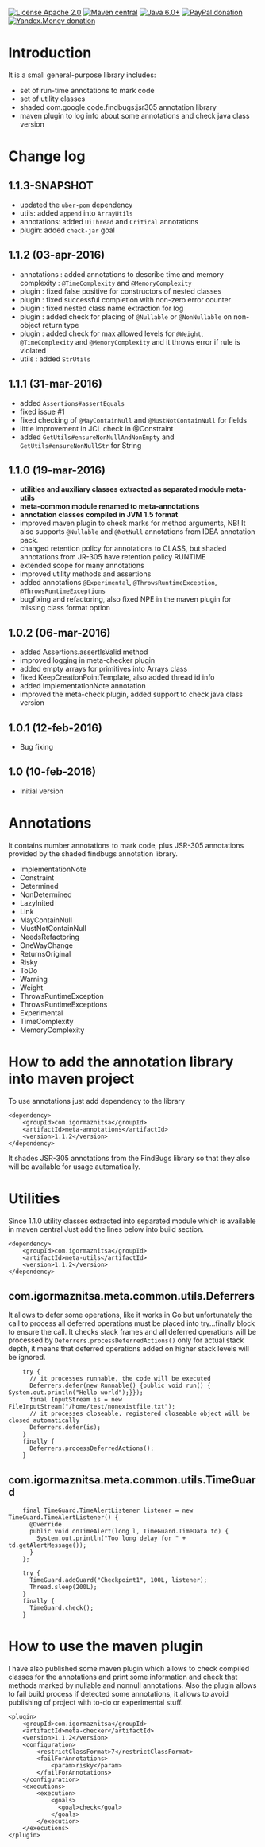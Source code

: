 [![License Apache 2.0](https://img.shields.io/badge/license-Apache%20License%202.0-green.svg)](http://www.apache.org/licenses/LICENSE-2.0)
[![Maven central](https://maven-badges.herokuapp.com/maven-central/com.igormaznitsa/meta-annotations/badge.svg)](http://search.maven.org/#artifactdetails|com.igormaznitsa|meta-annotations|1.1.2|jar)
[![Java 6.0+](https://img.shields.io/badge/java-6.0%2b-green.svg)](http://www.oracle.com/technetwork/java/javase/downloads/index.html)
[![PayPal donation](https://img.shields.io/badge/donation-PayPal-red.svg)](https://www.paypal.com/cgi-bin/webscr?cmd=_s-xclick&hosted_button_id=AHWJHJFBAWGL2)
[![Yandex.Money donation](https://img.shields.io/badge/donation-Я.деньги-yellow.svg)](https://money.yandex.ru/embed/small.xml?account=41001158080699&quickpay=small&yamoney-payment-type=on&button-text=01&button-size=l&button-color=orange&targets=%D0%9F%D0%BE%D0%B6%D0%B5%D1%80%D1%82%D0%B2%D0%BE%D0%B2%D0%B0%D0%BD%D0%B8%D0%B5+%D0%BD%D0%B0+%D0%BF%D1%80%D0%BE%D0%B5%D0%BA%D1%82%D1%8B+%D1%81+%D0%BE%D1%82%D0%BA%D1%80%D1%8B%D1%82%D1%8B%D0%BC+%D0%B8%D1%81%D1%85%D0%BE%D0%B4%D0%BD%D1%8B%D0%BC+%D0%BA%D0%BE%D0%B4%D0%BE%D0%BC&default-sum=100&successURL=)

# Introduction
It is a small general-purpose library includes:
* set of run-time annotations to mark code
* set of utility classes
* shaded com.google.code.findbugs:jsr305 annotation library
* maven plugin to log info about some annotations and check java class version

# Change log
## __1.1.3-SNAPSHOT__
 * updated the `uber-pom` dependency
 * utils: added `append` into `ArrayUtils`
 * annotations: added `UiThread` and `Critical` annotations
 * plugin: added `check-jar` goal

## __1.1.2 (03-apr-2016)__
 * annotations : added annotations to describe time and memory complexity : `@TimeComplexity` and `@MemoryComplexity`
 * plugin : fixed false positive for constructors of nested classes
 * plugin : fixed successful completion with non-zero error counter
 * plugin : fixed nested class name extraction for log
 * plugin : added check for placing of `@Nullable` or `@NonNullable` on non-object return type
 * plugin : added check for max allowed levels for `@Weight`, `@TimeComplexity` and `@MemoryComplexity` and it throws error if rule is violated
 * utils  : added `StrUtils`

## __1.1.1 (31-mar-2016)__
 * added `Assertions#assertEquals`
 * fixed issue #1
 * fixed checking of `@MayContainNull` and `@MustNotContainNull` for fields
 * little improvement in JCL check in @Constraint
 * added `GetUtils#ensureNonNullAndNonEmpty` and `GetUtils#ensureNonNullStr` for String

## __1.1.0 (19-mar-2016)__
 * __utilities and auxiliary classes extracted as separated module meta-utils__
 * __meta-common module renamed to meta-annotations__
 * __annotation classes compiled in JVM 1.5 format__
 * improved maven plugin to check marks for method arguments, NB! It also supports `@Nullable` and `@NotNull` annotations from IDEA annotation pack.
 * changed retention policy for annotations to CLASS, but shaded annotations from JR-305 have retention policy RUNTIME
 * extended scope for many annotations
 * improved utility methods and assertions
 * added annotations `@Experimental`, `@ThrowsRuntimeException`, `@ThrowsRuntimeExceptions`
 * bugfixing and refactoring, also fixed NPE in the maven plugin for missing class format option

## __1.0.2 (06-mar-2016)__
 * added Assertions.assertIsValid method
 * improved logging in meta-checker plugin
 * added empty arrays for primitives into Arrays class
 * fixed KeepCreationPointTemplate, also added thread id info
 * added ImplementationNote annotation
 * improved the meta-check plugin, added support to check java class version 

## __1.0.1 (12-feb-2016)__
 * Bug fixing

## __1.0 (10-feb-2016)__
 * Initial version

# Annotations
It contains number annotations to mark code, plus JSR-305 annotations provided by the shaded findbugs annotation library.
* ImplementationNote
* Constraint
* Determined
* NonDetermined
* LazyInited
* Link
* MayContainNull
* MustNotContainNull
* NeedsRefactoring
* OneWayChange
* ReturnsOriginal
* Risky
* ToDo
* Warning
* Weight
* ThrowsRuntimeException
* ThrowsRuntimeExceptions
* Experimental
* TimeComplexity
* MemoryComplexity

# How to add the annotation library into maven project
To use annotations just add dependency to the library
```
<dependency>
    <groupId>com.igormaznitsa</groupId>
    <artifactId>meta-annotations</artifactId>
    <version>1.1.2</version>
</dependency>
```
It shades JSR-305 annotations from the FindBugs library so that they also will be available for usage automatically.

# Utilities
Since 1.1.0 utility classes extracted into separated module which is available in maven central
Just add the lines below into build section.
```
<dependency>
    <groupId>com.igormaznitsa</groupId>
    <artifactId>meta-utils</artifactId>
    <version>1.1.2</version>
</dependency>
```
## com.igormaznitsa.meta.common.utils.Deferrers
It allows to defer some operations, like it works in Go but unfortunately the call to process all deferred operations must be placed into try...finally block to ensure the call.
It checks stack frames and all deferred operations will be processed by `Deferrers.processDeferredActions()` only for actual stack depth, it means that deferred operations added on higher stack levels will be ignored.
```
    try {
      // it processes runnable, the code will be executed
      Deferrers.defer(new Runnable() {public void run() { System.out.println("Hello world");}});
      final InputStream is = new FileInputStream("/home/test/nonexistfile.txt");
      // it processes closeable, registered closeable object will be closed automatically
      Deferrers.defer(is);
    }
    finally {
      Deferrers.processDeferredActions();
    }
```
## com.igormaznitsa.meta.common.utils.TimeGuard
```
    final TimeGuard.TimeAlertListener listener = new TimeGuard.TimeAlertListener() {
      @Override
      public void onTimeAlert(long l, TimeGuard.TimeData td) {
        System.out.println("Too long delay for " + td.getAlertMessage());
      }
    };

    try {
      TimeGuard.addGuard("Checkpoint1", 100L, listener);
      Thread.sleep(200L);
    }
    finally {
      TimeGuard.check();
    }
```

# How to use the maven plugin
I have also published some maven plugin which allows to check compiled classes for the annotations and print some information and check that methods marked by nullable and nonnull annotations.
Also the plugin allows to fail build process if detected some annotations, it allows to avoid publishing of project with to-do or experimental stuff.
```
<plugin>
    <groupId>com.igormaznitsa</groupId>
    <artifactId>meta-checker</artifactId>
    <version>1.1.2</version>
    <configuration>
        <restrictClassFormat>7</restrictClassFormat>
        <failForAnnotations>
            <param>risky</param>
        </failForAnnotations>
    </configuration>
    <executions>
        <execution>
            <goals>
              <goal>check</goal>
            </goals>
        </execution>
    </executions>
</plugin>
```
